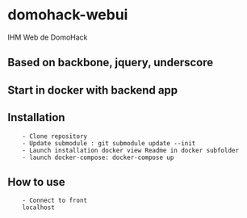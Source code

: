 # domohack-webui
IHM Web de DomoHack

## Based on backbone, jquery, underscore
## Start in docker with backend app

Installation
--------------
        - Clone repository
        - Update submodule : git submodule update --init
        - Launch installation docker view Readme in docker subfolder
        - launch docker-compose: docker-compose up

How to use
--------------
        - Connect to front
        localhost
